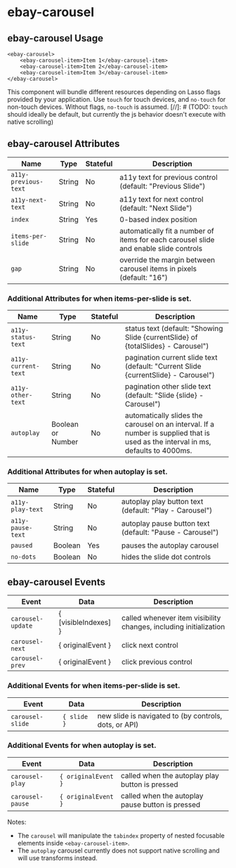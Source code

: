 # ebay-carousel

## ebay-carousel Usage

```marko
<ebay-carousel>
    <ebay-carousel-item>Item 1</ebay-carousel-item>
    <ebay-carousel-item>Item 2</ebay-carousel-item>
    <ebay-carousel-item>Item 3</ebay-carousel-item>
</ebay-carousel>
```

This component will bundle different resources depending on Lasso flags provided by your application.
Use `touch` for touch devices, and `no-touch` for non-touch devices. Without flags, `no-touch` is assumed.
[//]: # (TODO: `touch` should ideally be default, but currently the js behavior doesn't execute with native scrolling)

## ebay-carousel Attributes
Name | Type | Stateful | Description
--- | --- | --- | ---
`a11y-previous-text` | String | No | a11y text for previous control (default: "Previous Slide")
`a11y-next-text` | String | No | a11y text for next control (default: "Next Slide")
`index` | String | Yes | 0-based index position
`items-per-slide` | String | No | automatically fit a number of items for each carousel slide and enable slide controls
`gap` | String | No | override the margin between carousel items in pixels (default: "16")

### Additional Attributes for when items-per-slide is set.
Name | Type | Stateful | Description
--- | --- | --- | ---
`a11y-status-text` | String | No | status text (default: "Showing Slide {currentSlide} of {totalSlides} - Carousel")
`a11y-current-text` | String | No | pagination current slide text (default: "Current Slide {currentSlide} - Carousel")
`a11y-other-text` | String | No | pagination other slide text (default: "Slide {slide} - Carousel")
`autoplay` | Boolean or Number | No | automatically slides the carousel on an interval. If a number is supplied that is used as the interval in ms, defaults to 4000ms.

### Additional Attributes for when autoplay is set.
Name | Type | Stateful | Description
--- | --- | --- | ---
`a11y-play-text` | String | No | autoplay play button text (default: "Play - Carousel")
`a11y-pause-text` | String | No | autoplay pause button text (default: "Pause - Carousel")
`paused` | Boolean | Yes | pauses the autoplay carousel
`no-dots` | Boolean | No | hides the slide dot controls

## ebay-carousel Events
Event | Data | Description
--- | --- | ---
`carousel-update` | { [visibleIndexes] } | called whenever item visibility changes, including initialization
`carousel-next` | { originalEvent } | click next control
`carousel-prev` | { originalEvent } | click previous control

### Additional Events for when items-per-slide is set.
Event | Data | Description
--- | --- | ---
`carousel-slide` | `{ slide }` | new slide is navigated to (by controls, dots, or API)

### Additional Events for when autoplay is set.
Event | Data | Description
--- | --- | ---
`carousel-play` | `{ originalEvent }` | called when the autoplay play button is pressed
`carousel-pause` | `{ originalEvent }` | called when the autoplay pause button is pressed

Notes:

* The `carousel` will manipulate the `tabindex` property of nested focusable elements inside `<ebay-carousel-item>`.
* The `autoplay` carousel currently does not support native scrolling and will use transforms instead.
